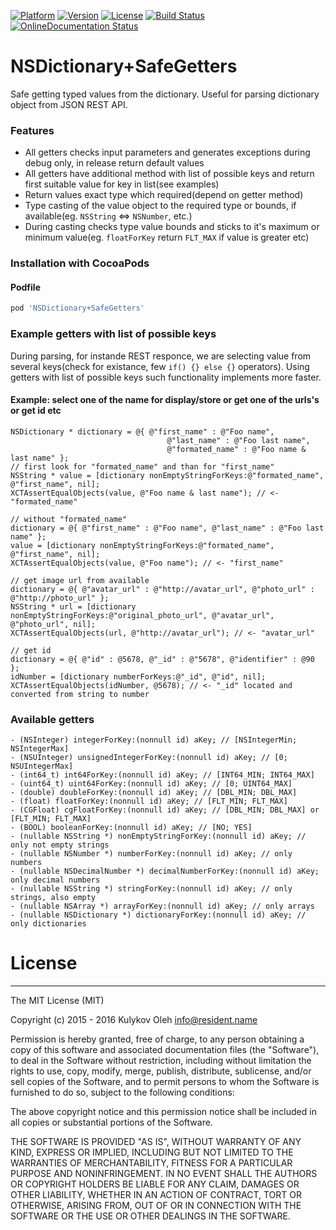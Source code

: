 [![Platform](https://img.shields.io/cocoapods/p/NSDictionary+SafeGetters.svg?style=flat)](http://cocoapods.org/pods/NSDictionary+SafeGetters)
[![Version](https://img.shields.io/cocoapods/v/NSDictionary+SafeGetters.svg?style=flat)](http://cocoapods.org/pods/NSDictionary+SafeGetters)
[![License](https://img.shields.io/cocoapods/l/NSDictionary+SafeGetters.svg?style=flat)](http://cocoapods.org/pods/NSDictionary+SafeGetters)
[![Build Status](https://travis-ci.org/OlehKulykov/NSDictionary-SafeGetters.svg?branch=master)](https://travis-ci.org/OlehKulykov/NSDictionary-SafeGetters)
[![OnlineDocumentation Status](https://img.shields.io/badge/online%20documentation-generated-brightgreen.svg)](http://cocoadocs.org/docsets/NSDictionary+SafeGetters)


# NSDictionary+SafeGetters
Safe getting typed values from the dictionary. Useful for parsing dictionary object from JSON REST API.


### Features
- All getters checks input parameters and generates exceptions during debug only, in release return default values
- All getters have additional method with list of possible keys and return first suitable value for key in list(see examples)
- Return values exact type which required(depend on getter method)
- Type casting of the value object to the required type or bounds, if available(eg. ```NSString``` <=> ```NSNumber```, etc.)
- During casting checks type value bounds and sticks to it's maximum or minimum value(eg. ```floatForKey``` return ```FLT_MAX``` if value is greater etc)


### Installation with CocoaPods
#### Podfile
```ruby
pod 'NSDictionary+SafeGetters'
```

### Example getters with list of possible keys
During parsing, for instande REST responce, we are selecting value from several keys(check for existance, few ```if() {} else {}``` operators). Using getters with list of possible keys such functionality implements more faster.
#### Example: select one of the name for display/store or get one of the urls's or get id etc
```obj-c
NSDictionary * dictionary = @{ @"first_name" : @"Foo name",
								   @"last_name" : @"Foo last name",
								   @"formated_name" : @"Foo name & last name" };
// first look for "formated_name" and than for "first_name"
NSString * value = [dictionary nonEmptyStringForKeys:@"formated_name", @"first_name", nil];
XCTAssertEqualObjects(value, @"Foo name & last name"); // <- "formated_name"

// without "formated_name"
dictionary = @{ @"first_name" : @"Foo name", @"last_name" : @"Foo last name" };
value = [dictionary nonEmptyStringForKeys:@"formated_name", @"first_name", nil];
XCTAssertEqualObjects(value, @"Foo name"); // <- "first_name"

// get image url from available
dictionary = @{ @"avatar_url" : @"http://avatar_url", @"photo_url" : @"http://photo_url" };
NSString * url = [dictionary nonEmptyStringForKeys:@"original_photo_url", @"avatar_url", @"photo_url", nil];
XCTAssertEqualObjects(url, @"http://avatar_url"); // <- "avatar_url"

// get id
dictionary = @{ @"id" : @5678, @"_id" : @"5678", @"identifier" : @90 };
idNumber = [dictionary numberForKeys:@"_id", @"id", nil];
XCTAssertEqualObjects(idNumber, @5678); // <- "_id" located and converted from string to number
```


### Available getters
```obj-c
- (NSInteger) integerForKey:(nonnull id) aKey; // [NSIntegerMin; NSIntegerMax]
- (NSUInteger) unsignedIntegerForKey:(nonnull id) aKey; // [0; NSUIntegerMax]
- (int64_t) int64ForKey:(nonnull id) aKey; // [INT64_MIN; INT64_MAX]
- (uint64_t) uint64ForKey:(nonnull id) aKey; // [0; UINT64_MAX]
- (double) doubleForKey:(nonnull id) aKey; // [DBL_MIN; DBL_MAX]
- (float) floatForKey:(nonnull id) aKey; // [FLT_MIN; FLT_MAX]
- (CGFloat) cgFloatForKey:(nonnull id) aKey; // [DBL_MIN; DBL_MAX] or [FLT_MIN; FLT_MAX]
- (BOOL) booleanForKey:(nonnull id) aKey; // [NO; YES]
- (nullable NSString *) nonEmptyStringForKey:(nonnull id) aKey; // only not empty strings
- (nullable NSNumber *) numberForKey:(nonnull id) aKey; // only numbers
- (nullable NSDecimalNumber *) decimalNumberForKey:(nonnull id) aKey; only decimal numbers
- (nullable NSString *) stringForKey:(nonnull id) aKey; // only strings, also empty
- (nullable NSArray *) arrayForKey:(nonnull id) aKey; // only arrays
- (nullable NSDictionary *) dictionaryForKey:(nonnull id) aKey; // only dictionaries
```


# License
---------

The MIT License (MIT)

Copyright (c) 2015 - 2016 Kulykov Oleh <info@resident.name>

Permission is hereby granted, free of charge, to any person obtaining a copy
of this software and associated documentation files (the "Software"), to deal
in the Software without restriction, including without limitation the rights
to use, copy, modify, merge, publish, distribute, sublicense, and/or sell
copies of the Software, and to permit persons to whom the Software is
furnished to do so, subject to the following conditions:

The above copyright notice and this permission notice shall be included in
all copies or substantial portions of the Software.

THE SOFTWARE IS PROVIDED "AS IS", WITHOUT WARRANTY OF ANY KIND, EXPRESS OR
IMPLIED, INCLUDING BUT NOT LIMITED TO THE WARRANTIES OF MERCHANTABILITY,
FITNESS FOR A PARTICULAR PURPOSE AND NONINFRINGEMENT. IN NO EVENT SHALL THE
AUTHORS OR COPYRIGHT HOLDERS BE LIABLE FOR ANY CLAIM, DAMAGES OR OTHER
LIABILITY, WHETHER IN AN ACTION OF CONTRACT, TORT OR OTHERWISE, ARISING FROM,
OUT OF OR IN CONNECTION WITH THE SOFTWARE OR THE USE OR OTHER DEALINGS IN
THE SOFTWARE.
